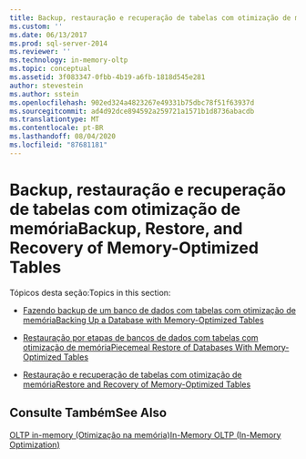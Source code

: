 ```yaml
---
title: Backup, restauração e recuperação de tabelas com otimização de memória | Microsoft Docs
ms.custom: ''
ms.date: 06/13/2017
ms.prod: sql-server-2014
ms.reviewer: ''
ms.technology: in-memory-oltp
ms.topic: conceptual
ms.assetid: 3f083347-0fbb-4b19-a6fb-1818d545e281
author: stevestein
ms.author: sstein
ms.openlocfilehash: 902ed324a4823267e49331b75dbc78f51f63937d
ms.sourcegitcommit: ad4d92dce894592a259721a1571b1d8736abacdb
ms.translationtype: MT
ms.contentlocale: pt-BR
ms.lasthandoff: 08/04/2020
ms.locfileid: "87681181"
---
```

# <a name="backup-restore-and-recovery-of-memory-optimized-tables"></a><span data-ttu-id="6604c-102">Backup, restauração e recuperação de tabelas com otimização de memória</span><span class="sxs-lookup"><span data-stu-id="6604c-102">Backup, Restore, and Recovery of Memory-Optimized Tables</span></span>
  <span data-ttu-id="6604c-103">Tópicos desta seção:</span><span class="sxs-lookup"><span data-stu-id="6604c-103">Topics in this section:</span></span>  
  
-   [<span data-ttu-id="6604c-104">Fazendo backup de um banco de dados com tabelas com otimização de memória</span><span class="sxs-lookup"><span data-stu-id="6604c-104">Backing Up a Database with Memory-Optimized Tables</span></span>](../relational-databases/in-memory-oltp/memory-optimized-tables.md)  
  
-   [<span data-ttu-id="6604c-105">Restauração por etapas de bancos de dados com tabelas com otimização de memória</span><span class="sxs-lookup"><span data-stu-id="6604c-105">Piecemeal Restore of Databases With Memory-Optimized Tables</span></span>](../relational-databases/in-memory-oltp/piecemeal-restore-of-databases-with-memory-optimized-tables.md)  
  
-   [<span data-ttu-id="6604c-106">Restauração e recuperação de tabelas com otimização de memória</span><span class="sxs-lookup"><span data-stu-id="6604c-106">Restore and Recovery of Memory-Optimized Tables</span></span>](../relational-databases/in-memory-oltp/restore-and-recovery-of-memory-optimized-tables.md)  
  
## <a name="see-also"></a><span data-ttu-id="6604c-107">Consulte Também</span><span class="sxs-lookup"><span data-stu-id="6604c-107">See Also</span></span>  
 [<span data-ttu-id="6604c-108">OLTP in-memory &#40;Otimização na memória&#41;</span><span class="sxs-lookup"><span data-stu-id="6604c-108">In-Memory OLTP &#40;In-Memory Optimization&#41;</span></span>](../relational-databases/in-memory-oltp/in-memory-oltp-in-memory-optimization.md)  
  
  
